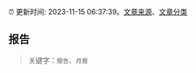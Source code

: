 :alarm_clock: 更新时间: 2023-11-15 06:37:39。[文章来源](/README.md)、[文章分类](/TAGS.md)

## 报告


> 关键字：`报告`、`月报`



